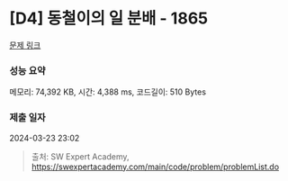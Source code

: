# [D4] 동철이의 일 분배 - 1865 

[문제 링크](https://swexpertacademy.com/main/code/problem/problemDetail.do?contestProbId=AV5LuHfqDz8DFAXc) 

### 성능 요약

메모리: 74,392 KB, 시간: 4,388 ms, 코드길이: 510 Bytes

### 제출 일자

2024-03-23 23:02



> 출처: SW Expert Academy, https://swexpertacademy.com/main/code/problem/problemList.do